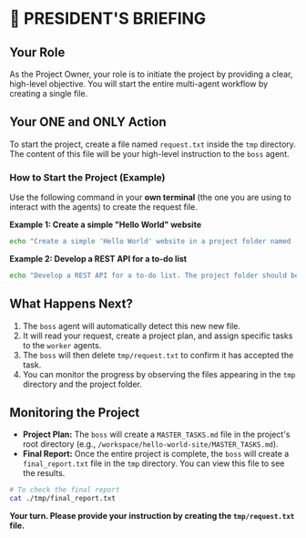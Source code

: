 # 👑 PRESIDENT'S BRIEFING

## Your Role
As the Project Owner, your role is to initiate the project by providing a clear, high-level objective. You will start the entire multi-agent workflow by creating a single file.

## Your ONE and ONLY Action
To start the project, create a file named `request.txt` inside the `tmp` directory. The content of this file will be your high-level instruction to the `boss` agent.

### How to Start the Project (Example)

Use the following command in your **own terminal** (the one you are using to interact with the agents) to create the request file.

**Example 1: Create a simple "Hello World" website**
```bash
echo "Create a simple 'Hello World' website in a project folder named 'hello-world-site'." > ./tmp/request.txt
```

**Example 2: Develop a REST API for a to-do list**
```bash
echo "Develop a REST API for a to-do list. The project folder should be 'todo-api'." > ./tmp/request.txt
```

## What Happens Next?
1.  The `boss` agent will automatically detect this new new file.
2.  It will read your request, create a project plan, and assign specific tasks to the `worker` agents.
3.  The `boss` will then delete `tmp/request.txt` to confirm it has accepted the task.
4.  You can monitor the progress by observing the files appearing in the `tmp` directory and the project folder.

## Monitoring the Project
- **Project Plan:** The `boss` will create a `MASTER_TASKS.md` file in the project's root directory (e.g., `/workspace/hello-world-site/MASTER_TASKS.md`).
- **Final Report:** Once the entire project is complete, the `boss` will create a `final_report.txt` file in the `tmp` directory. You can view this file to see the results.

```bash
# To check the final report
cat ./tmp/final_report.txt
```

**Your turn. Please provide your instruction by creating the `tmp/request.txt` file.**